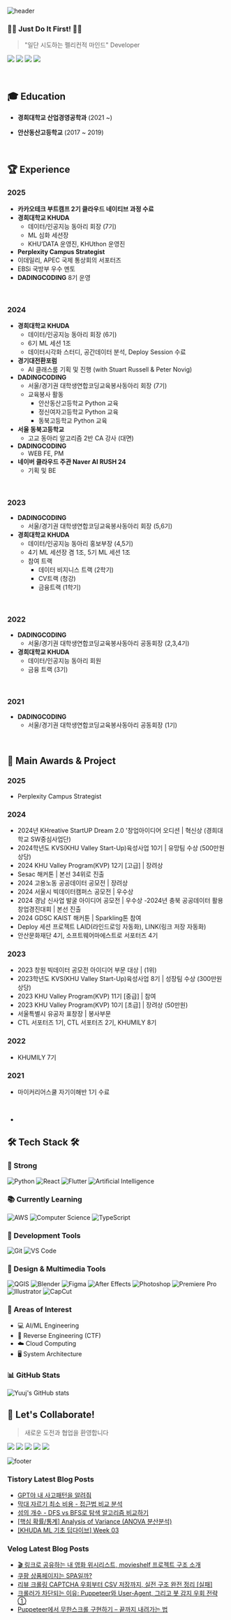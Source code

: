 ![header](https://capsule-render.vercel.app/api?type=waving&color=timeGradient&height=200&section=header&text=YujinJeong&fontSize=50&animation=fadeIn&desc=Pelican%20Mindset%20Developer%20🦈&descAlignY=70)

<div align="left">
  
  ### 🏃‍♀️ Just Do It First! 🏃‍♀️
  > "일단 시도하는 펠리컨적 마인드" Developer


<a href="https://github.com/YuujInJeong/" target="_blank"><img src="https://img.shields.io/badge/GitHub-181717?style=flat-square&logo=GitHub&logoColor=white"/></a>
<a href="https://www.instagram.com/dbwlswjd_/" target="_blank"><img src="https://img.shields.io/badge/Instagram-E4405F?style=flat-square&logo=Instagram&logoColor=white"/></a>
<a href="mailto:yujin010917@khu.ac.kr" target="_blank"><img src="https://img.shields.io/badge/yujin010917@khu.ac.kr-EA4335?style=flat-square&logo=Gmail&logoColor=white"/></a>
<a href="https://velog.io/@yujin_jeong/posts" target="_blank"><img src="https://img.shields.io/badge/Velog-3DDC84?style=flat-square&logo=Blogger&logoColor=white"/></a>
  
  <br>
  
  ## 🎓 Education

- **경희대학교 산업경영공학과** (2021 ~)
- **안산동산고등학교** (2017 ~ 2019)
  
  <br>

## 🏆 Experience

### 2025
- **카카오테크 부트캠프 2기 클라우드 네이티브 과정 수료**
- **경희대학교 KHUDA**
    - 데이터/인공지능 동아리 회장 (7기)
    - ML 심화 세션장
    - KHU’DATA 운영진, KHUthon 운영진
- **Perplexity Campus Strategist**
- 이데일리, APEC 국제 통상회의 서포터즈
- EBSi 국방부 우수 멘토
- **DADINGCODING** 8기 운영
<br>

### 2024
- **경희대학교 KHUDA** 
  - 데이터/인공지능 동아리 회장 (6기)
  - 6기 ML 세션 1조
  - 데이터시각화 스터디, 공간데이터 분석, Deploy Session 수료
- **경기대전환포럼**
  - AI 클래스룸 기획 및 진행 (with Stuart Russell & Peter Novig)
- **DADINGCODING**
  - 서울/경기권 대학생연합코딩교육봉사동아리 회장 (7기)
  - 교육봉사 활동
    - 안산동산고등학교 Python 교육
    - 정신여자고등학교 Python 교육
    - 동북고등학교 Python 교육
- **서울 동북고등학교** 
  - 고교 동아리 알고리즘 2반 CA 강사 (대면)
- **DADINGCODING**
  - WEB FE, PM
- **네이버 클라우드 주관 Naver AI RUSH 24**
  - 기획 및 BE

<br>

### 2023
- **DADINGCODING**
  - 서울/경기권 대학생연합코딩교육봉사동아리 회장 (5,6기)
- **경희대학교 KHUDA**
  - 데이터/인공지능 동아리 홍보부장 (4,5기)
  - 4기 ML 세션장 겸 1조, 5기 ML 세션 1조
  - 참여 트랙
    - 데이터 비지니스 트랙 (2학기)
    - CV트랙 (청강)
    - 금융트랙 (1학기)

<br>

### 2022
- **DADINGCODING**
  - 서울/경기권 대학생연합코딩교육봉사동아리 공동회장 (2,3,4기)
- **경희대학교 KHUDA**
  - 데이터/인공지능 동아리 회원
  - 금융 트랙 (3기)

<br>

### 2021
- **DADINGCODING**
  - 서울/경기권 대학생연합코딩교육봉사동아리 공동회장 (1기)

<br>

## 🏅 Main Awards & Project
### 2025
- Perplexity Campus Strategist 
  
### 2024
- 2024년 KHreative StartUP Dream 2.0 '창업아이디어 오디션 | 혁신상 (경희대학교 SW중심사업단)
- 2024학년도 KVS(KHU Valley Start-Up)육성사업 10기 | 유망팀 수상 (500만원 상당)
- 2024 KHU Valley Program(KVP) 12기 [고급] | 장려상
- Sesac 해커톤 | 본선 34위로 진출
- 2024 고용노동 공공데이터 공모전 | 장려상
- 2024 서울시 빅데이터캠퍼스 공모전 | 우수상
- 2024 경남 신사업 발굴 아이디어 공모전 | 우수상
 -2024년 충북 공공데이터 활용 창업경진대회 | 본선 진출
- 2024 GDSC KAIST 해커톤 | Sparkling톤 참여
- Deploy 세션 프로젝트 LAID(라인드로잉 자동화), LINK(링크 저장 자동화)
- 안산문화재단 4기, 소프트웨어마에스트로 서포터즈 4기

  
### 2023
- 2023 창원 빅데이터 공모전 아이디어 부문 대상 | (1위)
- 2023학년도 KVS(KHU Valley Start-Up)육성사업 8기 | 성장팀 수상 (300만원 상당)
- 2023 KHU Valley Program(KVP) 11기 [중급] | 참여
- 2023 KHU Valley Program(KVP) 10기 [초급] | 장려상 (50만원)
- 서울특별시 유공자 표창장 | 봉사부문 
- CTL 서포터즈 1기, CTL 서포터즈 2기, KHUMILY 8기

### 2022
- KHUMILY 7기

### 2021
- 마이커리어스쿨 자기이해반 1기 수료

<br>


- 

  ## 🛠 Tech Stack 🛠
  
  ### 💪 Strong
  ![Python](https://img.shields.io/badge/Python-3776AB?style=flat-square&logo=Python&logoColor=white)
  ![React](https://img.shields.io/badge/React-61DAFB?style=flat-square&logo=React&logoColor=black)
  ![Flutter](https://img.shields.io/badge/Flutter-02569B?style=flat-square&logo=flutter&logoColor=white)
  ![Artificial Intelligence](https://img.shields.io/badge/Artificial%20Intelligence-00B2FF?style=flat-square&logo=ai&logoColor=white)
  
  ### 📚 Currently Learning
  ![AWS](https://img.shields.io/badge/AWS-232F3E?style=flat-square&logo=amazon-aws&logoColor=white)
  ![Computer Science](https://img.shields.io/badge/Computer%20Science-FF6B6B?style=flat-square&logo=canonical&logoColor=white)
   ![TypeScript](https://img.shields.io/badge/TypeScript-3178C6?style=flat-square&logo=typescript&logoColor=white)
  
  ### 🔨 Development Tools
  ![Git](https://img.shields.io/badge/Git-F05032?style=flat-square&logo=git&logoColor=white)
  ![VS Code](https://img.shields.io/badge/VS%20Code-007ACC?style=flat-square&logo=visual-studio-code&logoColor=white)
  
  ### 🎨 Design & Multimedia Tools
  ![QGIS](https://img.shields.io/badge/QGIS-589632?style=flat-square&logo=qgis&logoColor=white)
  ![Blender](https://img.shields.io/badge/Blender-F5792A?style=flat-square&logo=blender&logoColor=white)
  ![Figma](https://img.shields.io/badge/Figma-F24E1E?style=flat-square&logo=figma&logoColor=white)
  ![After Effects](https://img.shields.io/badge/After%20Effects-9999FF?style=flat-square&logo=adobe-after-effects&logoColor=white)
  ![Photoshop](https://img.shields.io/badge/Photoshop-31A8FF?style=flat-square&logo=adobe-photoshop&logoColor=white)
  ![Premiere Pro](https://img.shields.io/badge/Premiere%20Pro-9999FF?style=flat-square&logo=adobe-premiere-pro&logoColor=white)
  ![Illustrator](https://img.shields.io/badge/Illustrator-FF9A00?style=flat-square&logo=adobe-illustrator&logoColor=white)
  ![CapCut](https://img.shields.io/badge/CapCut-000000?style=flat-square&logo=capcut&logoColor=white)
  
  ### 👀 Areas of Interest
  - 💻 AI/ML Engineering
  - 🔐 Reverse Engineering (CTF)
  - ☁️ Cloud Computing
  - 🖥️ System Architecture
  
  ### 📊 GitHub Stats
  ![Yuuj's GitHub stats](https://github-readme-stats.vercel.app/api?username=YuujInJeong&show_icons=true&theme=radical)
  <btr>
  
  ## 🤝 Let's Collaborate!
  > 새로운 도전과 협업을 환영합니다


<a href="https://github.com/YuujInJeong/" target="_blank"><img src="https://img.shields.io/badge/GitHub-181717?style=flat-square&logo=GitHub&logoColor=white"/></a>
<a href="https://www.instagram.com/dbwlswjd_/" target="_blank"><img src="https://img.shields.io/badge/Instagram-E4405F?style=flat-square&logo=Instagram&logoColor=white"/></a>
<a href="mailto:yujin010917@khu.ac.kr" target="_blank"><img src="https://img.shields.io/badge/yujin010917@khu.ac.kr-EA4335?style=flat-square&logo=Gmail&logoColor=white"/></a>
<a href="https://velog.io/@yujin_jeong/posts" target="_blank"><img src="https://img.shields.io/badge/Velog-3DDC84?style=flat-square&logo=Blogger&logoColor=white"/></a>
<a href="https://realalpaca01.tistory.com/" target="_blank"><img src="https://img.shields.io/badge/Tistory-000000?style=flat-square&logo=Tistory&logoColor=white"/></a>

    
</div>

![footer](https://capsule-render.vercel.app/api?type=waving&color=timeGradient&height=100&section=footer)
### Tistory Latest Blog Posts

- [GPT야 내 사고패턴을 알려줘](https://realalpaca01.tistory.com/entry/GPT%EC%95%BC-%EB%82%B4-%EC%82%AC%EA%B3%A0%ED%8C%A8%ED%84%B4%EC%9D%84-%EC%95%8C%EB%A0%A4%EC%A4%98)
- [  막대 자르기 최소 비용 - 접근법 비교 분석](https://realalpaca01.tistory.com/entry/baek16208)
- [섬의 개수 - DFS vs BFS로 탐색 알고리즘 비교하기](https://realalpaca01.tistory.com/entry/baek4963)
- [[핵심 확률/통계] Analysis of Variance (ANOVA 분산분석)](https://realalpaca01.tistory.com/entry/%ED%95%B5%EC%8B%AC-%ED%99%95%EB%A5%A0%ED%86%B5%EA%B3%84-Analysis-of-Variance-ANOVA-%EB%B6%84%EC%82%B0%EB%B6%84%EC%84%9D)
- [[KHUDA ML 기초 딥다이브] Week 03](https://realalpaca01.tistory.com/entry/KHUDA-ML-%EA%B8%B0%EC%B4%88-%EB%94%A5%EB%8B%A4%EC%9D%B4%EB%B8%8C-Week-03)

### Velog Latest Blog Posts

- [🎬 링크로 공유하는 내 영화 위시리스트, movieshelf 프로젝트 구조 소개](https://velog.io/@yujin_jeong/%EB%A7%81%ED%81%AC%EB%A1%9C-%EA%B3%B5%EC%9C%A0%ED%95%98%EB%8A%94-%EB%82%B4-%EC%98%81%ED%99%94-%EC%9C%84%EC%8B%9C%EB%A6%AC%EC%8A%A4%ED%8A%B8-movieshelf-%ED%94%84%EB%A1%9C%EC%A0%9D%ED%8A%B8-%EA%B5%AC%EC%A1%B0-%EC%86%8C%EA%B0%9C)
- [쿠팡 상품페이지는 SPA일까? ](https://velog.io/@yujin_jeong/%EC%BF%A0%ED%8C%A1-%EC%83%81%ED%92%88%ED%8E%98%EC%9D%B4%EC%A7%80%EB%8A%94-SPA%EC%9D%BC%EA%B9%8C)
- [리뷰 크롤링 CAPTCHA 우회부터 CSV 저장까지, 실전 구조 완전 정리 [실패]](https://velog.io/@yujin_jeong/%EB%A6%AC%EB%B7%B0-%ED%81%AC%EB%A1%A4%EB%A7%81-CAPTCHA-%EC%9A%B0%ED%9A%8C%EB%B6%80%ED%84%B0-CSV-%EC%A0%80%EC%9E%A5%EA%B9%8C%EC%A7%80-%EC%8B%A4%EC%A0%84-%EA%B5%AC%EC%A1%B0-%EC%99%84%EC%A0%84-%EC%A0%95%EB%A6%AC-%EC%8B%A4%ED%8C%A8)
- [크롤러가 차단되는 이유: Puppeteer와 User-Agent, 그리고 봇 감지 우회 전략 ①](https://velog.io/@yujin_jeong/%ED%81%AC%EB%A1%A4%EB%9F%AC%EA%B0%80-%EC%B0%A8%EB%8B%A8%EB%90%98%EB%8A%94-%EC%9D%B4%EC%9C%A0-Puppeteer%EC%99%80-User-Agent-%EA%B7%B8%EB%A6%AC%EA%B3%A0-%EB%B4%87-%EA%B0%90%EC%A7%80-%EC%9A%B0%ED%9A%8C-%EC%A0%84%EB%9E%B5)
- [Puppeteer에서 무한스크롤 구현하기 – 끝까지 내려가는 법](https://velog.io/@yujin_jeong/Puppeteer%EC%97%90%EC%84%9C-%EB%AC%B4%ED%95%9C%EC%8A%A4%ED%81%AC%EB%A1%A4-%EA%B5%AC%ED%98%84%ED%95%98%EA%B8%B0-%EB%81%9D%EA%B9%8C%EC%A7%80-%EB%82%B4%EB%A0%A4%EA%B0%80%EB%8A%94-%EB%B2%95)